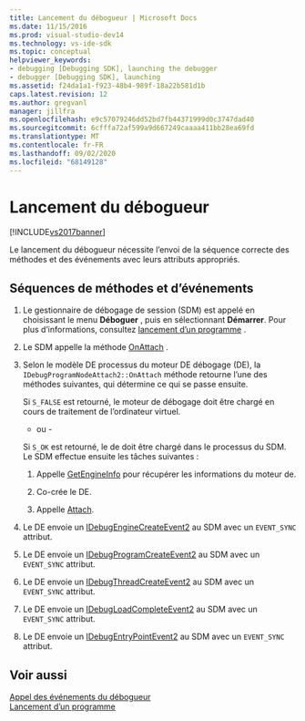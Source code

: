 ```yaml
---
title: Lancement du débogueur | Microsoft Docs
ms.date: 11/15/2016
ms.prod: visual-studio-dev14
ms.technology: vs-ide-sdk
ms.topic: conceptual
helpviewer_keywords:
- debugging [Debugging SDK], launching the debugger
- debugger [Debugging SDK], launching
ms.assetid: f24da1a1-f923-48b4-989f-18a22b581d1b
caps.latest.revision: 12
ms.author: gregvanl
manager: jillfra
ms.openlocfilehash: e9c57079246dd52bd7fb44371999d0c3747dad40
ms.sourcegitcommit: 6cfffa72af599a9d667249caaaa411bb28ea69fd
ms.translationtype: MT
ms.contentlocale: fr-FR
ms.lasthandoff: 09/02/2020
ms.locfileid: "68149128"
---
```

# <a name="launching-the-debugger"></a>Lancement du débogueur
[!INCLUDE[vs2017banner](../../includes/vs2017banner.md)]

Le lancement du débogueur nécessite l’envoi de la séquence correcte des méthodes et des événements avec leurs attributs appropriés.  
  
## <a name="sequences-of-methods-and-events"></a>Séquences de méthodes et d’événements  
  
1. Le gestionnaire de débogage de session (SDM) est appelé en choisissant le menu **Déboguer** , puis en sélectionnant **Démarrer**. Pour plus d’informations, consultez [lancement d’un programme](../../extensibility/debugger/launching-a-program.md) .  
  
2. Le SDM appelle la méthode [OnAttach](../../extensibility/debugger/reference/idebugprogramnodeattach2-onattach.md) .  
  
3. Selon le modèle DE processus du moteur DE débogage (DE), la `IDebugProgramNodeAttach2::OnAttach` méthode retourne l’une des méthodes suivantes, qui détermine ce qui se passe ensuite.  
  
     Si `S_FALSE` est retourné, le moteur de débogage doit être chargé en cours de traitement de l’ordinateur virtuel.  
  
     - ou -  
  
     Si `S_OK` est retourné, le de doit être chargé dans le processus du SDM. Le SDM effectue ensuite les tâches suivantes :  
  
    1. Appelle [GetEngineInfo](../../extensibility/debugger/reference/idebugprogramnode2-getengineinfo.md) pour récupérer les informations du moteur de.  
  
    2. Co-crée le DE.  
  
    3. Appelle [Attach](../../extensibility/debugger/reference/idebugengine2-attach.md).  
  
4. Le DE envoie un [IDebugEngineCreateEvent2](../../extensibility/debugger/reference/idebugenginecreateevent2.md) au SDM avec un `EVENT_SYNC` attribut.  
  
5. Le DE envoie un [IDebugProgramCreateEvent2](../../extensibility/debugger/reference/idebugprogramcreateevent2.md) au SDM avec un `EVENT_SYNC` attribut.  
  
6. Le DE envoie un [IDebugThreadCreateEvent2](../../extensibility/debugger/reference/idebugthreadcreateevent2.md) au SDM avec un `EVENT_SYNC` attribut.  
  
7. Le DE envoie un [IDebugLoadCompleteEvent2](../../extensibility/debugger/reference/idebugloadcompleteevent2.md) au SDM avec un `EVENT_SYNC` attribut.  
  
8. Le DE envoie un [IDebugEntryPointEvent2](../../extensibility/debugger/reference/idebugentrypointevent2.md) au SDM avec un `EVENT_SYNC` attribut.  
  
## <a name="see-also"></a>Voir aussi  
 [Appel des événements du débogueur](../../extensibility/debugger/calling-debugger-events.md)   
 [Lancement d’un programme](../../extensibility/debugger/launching-a-program.md)
